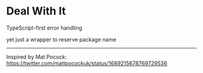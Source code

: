 # Deal With It

TypeScript-first error handling

yet just a wrapper to reserve package name

---

Inspired by Mat Pocock: https://twitter.com/mattpocockuk/status/1689215678769729536
